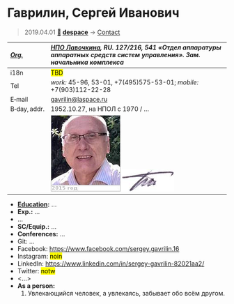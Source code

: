 # Гаврилин, Сергей Иванович
> 2019.04.01 **[🚀](../index/index.md) [despace](index.md)** → [Contact](contact.md)

|*[Org.](contact.md)*|*[НПО Лавочкина](zz_lav.md), RU. 127/216, 541 «Отдел аппаратуры аппаратных средств систем управления». Зам. начальника комплекса*|
|:--|:--|
|i18n| <mark>TBD</mark> |
|Tel| *work:* 45-96, 53-01, +7(495)575-53-01; *mobile:* +7(903)112-22-28 |
|E‑mail| <gavrilin@laspace.ru> |
|B‑day, addr.| 1952.10.27, на НПОЛ с 1970 / … |
|| [![](f/contact/g/gavrilin_001_photo_thumb.jpg)](f/contact/g/gavrilin_001_photo.jpg) [![](f/contact/g/gavrilin_001_sign_thumb.jpg)](f/contact/g/gavrilin_001_sign.png) |

   - **[Education](edu.md):** …
   - **Exp.:** …
   - …
   - **SC/Equip.:** …
   - **Conferences:** …
   - Git: …
   - Facebook: <https://www.facebook.com/sergey.gavrilin.16>
   - Instagram: <mark>noin</mark>
   - LinkedIn: <https://www.linkedin.com/in/sergey-gavrilin-82021aa2/>
   - Twitter: <mark>notw</mark>
   - <…>
   - **As a person:**
      1. Увлекающийся человек, а увлекаясь, забывает обо всём другом.
